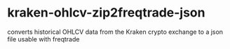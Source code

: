 # kraken-ohlcv-zip2freqtrade-json
converts historical OHLCV data from the Kraken crypto exchange to a json file usable with freqtrade
